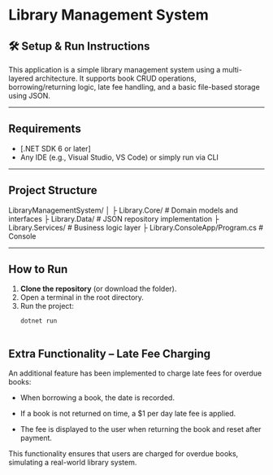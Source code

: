 # Library Management System

## 🛠 Setup & Run Instructions

This application is a simple library management system using a multi-layered architecture. It supports book CRUD operations, borrowing/returning logic, late fee handling, and a basic file-based storage using JSON.

---

## Requirements

- [.NET SDK 6 or later]
- Any IDE (e.g., Visual Studio, VS Code) or simply run via CLI

---

## Project Structure

LibraryManagementSystem/
│
├ Library.Core/ # Domain models and interfaces
├ Library.Data/ # JSON repository implementation
├ Library.Services/ # Business logic layer
├ Library.ConsoleApp/Program.cs # Console 

---

## How to Run

1. **Clone the repository** (or download the folder).
2. Open a terminal in the root directory.
3. Run the project:
   ```bash
   dotnet run

   

## Extra Functionality – Late Fee Charging
An additional feature has been implemented to charge late fees for overdue books:

- When borrowing a book, the date is recorded.

- If a book is not returned on time, a $1 per day late fee is applied.
 
- The fee is displayed to the user when returning the book and reset after payment.

This functionality ensures that users are charged for overdue books, simulating a real-world library system.
